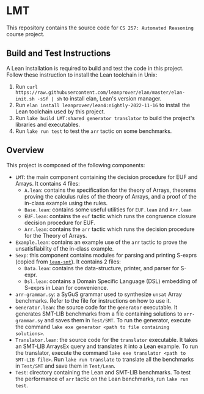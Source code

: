 # LMT
This repository contains the source code for `CS 257: Automated Reasoning` course project.

## Build and Test Instructions
A Lean installation is required to build and test the code in this project. Follow these instruction to install the Lean toolchain in Unix:
1. Run `curl https://raw.githubusercontent.com/leanprover/elan/master/elan-init.sh -sSf | sh` to install elan, Lean's version manager.
2. Run `elan install leanprover/lean4:nightly-2022-11-16` to install the Lean toolchain used by this project.
3. Run `lake build LMT:shared generator translator` to build the project's libraries and executables.
4. Run `lake run test` to test the `arr` tactic on some benchmarks.

## Overview
This project is composed of the following components:

- `LMT`: the main component containing the decision procedure for EUF and Arrays. It contains 4 files:
  - `A.lean`: contains the specification for the theory of Arrays, theorems proving the calculus rules of the theory of Arrays, and a proof of the in-class example using the rules.
  - `Base.lean`: contains some useful utilities for `EUF.lean` and `Arr.lean`
  - `EUF.lean`: contains the `euf` tactic which runs the congruence closure decision procedure for EUF.
  - `Arr.lean`: contains the `arr` tactic which runs the decision procedure for the Theory of Arrays.
- `Example.lean`: contains an example use of the `arr` tactic to prove the unsatisfiability of the in-class example.
- `Sexp`: this component contains modules for parsing and printing S-exprs (copied from [`lean-smt`](https://github.com/ufmg-smite/lean-smt)). It contains 2 files:
  - `Data.lean`: contains the data-structure, printer, and parser for S-expr.
  - `Dsl.lean`: contains a Domain Specific Language (DSL) embedding of S-exprs in Lean for convenience.
- `arr-grammar.sy`: a SyGuS grammar used to synthesize `unsat` Array benchmarks. Refer to the file for instructions on how to use it.
- `Generator.lean`: the source code for the `generator` executable. It generates SMT-LIB benchmarks from a file containing solutions to `arr-grammar.sy` and saves them in `Test/SMT`. To run the generator, execute the command `lake exe generator <path to file containing solutions>`.
- `Translator.lean`: the source code for the `translator` executable. It takes an SMT-LIB ArraysEx query and translates it into a Lean example. To run the translator, execute the command `lake exe translator <path to SMT-LIB file>`. Run `lake run translate` to translate all the benchmarks in `Test/SMT` and save them in `Test/Lean`.
- `Test`: directory containing the Lean and SMT-LIB benchmarks. To test the performance of `arr` tactic on the Lean benchmarks, run `lake run test`.

